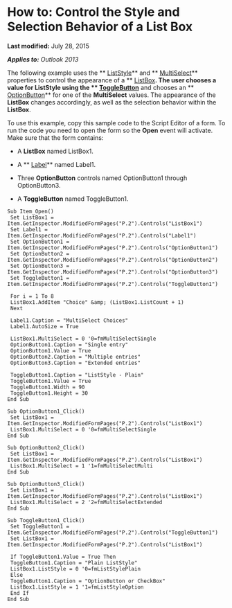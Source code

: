 
# How to: Control the Style and Selection Behavior of a List Box

 **Last modified:** July 28, 2015

 _**Applies to:** Outlook 2013_

The following example uses the  ** [ListStyle](4abbd557-b80f-e940-873f-8527e30b4a2e.md)** and ** [MultiSelect](33bd205a-9ed8-a20f-c1dd-796563476ed5.md)** properties to control the appearance of a ** [ListBox](f56ba480-f8fe-6d12-265e-3b0a9838af97.md)**. The user chooses a value for  **ListStyle** using the ** [ToggleButton](01ce5640-9f19-3c0e-1aa4-96d87074bf8b.md)** and chooses an ** [OptionButton](8009dd64-44b5-3b66-e8d4-e3535e014396.md)** for one of the **MultiSelect** values. The appearance of the **ListBox** changes accordingly, as well as the selection behavior within the **ListBox**.

To use this example, copy this sample code to the Script Editor of a form. To run the code you need to open the form so the  **Open** event will activate. Make sure that the form contains:

- A  **ListBox** named ListBox1.
    
- A  ** [Label](546cc9e1-90e9-3b29-88ac-02fcc75f8f29.md)** named Label1.
    
- Three  **OptionButton** controls named OptionButton1 through OptionButton3.
    
- A  **ToggleButton** named ToggleButton1.
    



```
Sub Item_Open() 
 Set ListBox1 = Item.GetInspector.ModifiedFormPages("P.2").Controls("ListBox1") 
 Set Label1 = Item.GetInspector.ModifiedFormPages("P.2").Controls("Label1") 
 Set OptionButton1 = Item.GetInspector.ModifiedFormPages("P.2").Controls("OptionButton1") 
 Set OptionButton2 = Item.GetInspector.ModifiedFormPages("P.2").Controls("OptionButton2") 
 Set OptionButton3 = Item.GetInspector.ModifiedFormPages("P.2").Controls("OptionButton3") 
 Set ToggleButton1 = Item.GetInspector.ModifiedFormPages("P.2").Controls("ToggleButton1") 
 
 For i = 1 To 8 
 ListBox1.AddItem "Choice" &amp; (ListBox1.ListCount + 1) 
 Next 
 
 Label1.Caption = "MultiSelect Choices" 
 Label1.AutoSize = True 
 
 ListBox1.MultiSelect = 0 '0=fmMultiSelectSingle 
 OptionButton1.Caption = "Single entry" 
 OptionButton1.Value = True 
 OptionButton2.Caption = "Multiple entries" 
 OptionButton3.Caption = "Extended entries" 
 
 ToggleButton1.Caption = "ListStyle - Plain" 
 ToggleButton1.Value = True 
 ToggleButton1.Width = 90 
 ToggleButton1.Height = 30 
End Sub 
 
Sub OptionButton1_Click() 
 Set ListBox1 = Item.GetInspector.ModifiedFormPages("P.2").Controls("ListBox1") 
 ListBox1.MultiSelect = 0 '0=fmMultiSelectSingle 
End Sub 
 
Sub OptionButton2_Click() 
 Set ListBox1 = Item.GetInspector.ModifiedFormPages("P.2").Controls("ListBox1") 
 ListBox1.MultiSelect = 1 '1=fmMultiSelectMulti 
End Sub 
 
Sub OptionButton3_Click() 
 Set ListBox1 = Item.GetInspector.ModifiedFormPages("P.2").Controls("ListBox1") 
 ListBox1.MultiSelect = 2 '2=fmMultiSelectExtended 
End Sub 
 
Sub ToggleButton1_Click() 
 Set ToggleButton1 = Item.GetInspector.ModifiedFormPages("P.2").Controls("ToggleButton1") 
 Set ListBox1 = Item.GetInspector.ModifiedFormPages("P.2").Controls("ListBox1") 
 
 If ToggleButton1.Value = True Then 
 ToggleButton1.Caption = "Plain ListStyle" 
 ListBox1.ListStyle = 0 '0=fmListStylePlain 
 Else 
 ToggleButton1.Caption = "OptionButton or CheckBox" 
 ListBox1.ListStyle = 1 '1=fmListStyleOption 
 End If 
End Sub
```

